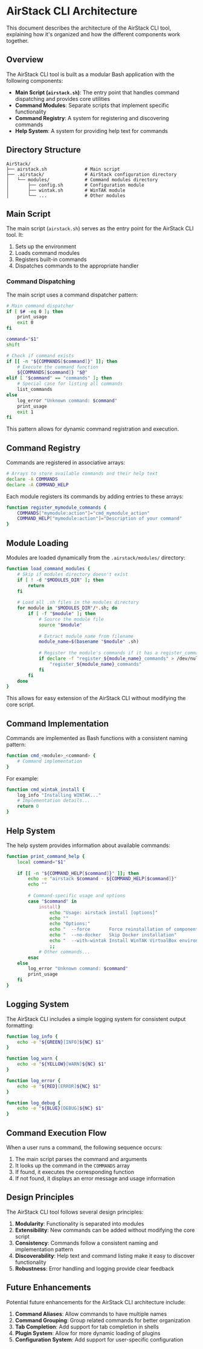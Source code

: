 # AirStack CLI Architecture

This document describes the architecture of the AirStack CLI tool, explaining how it's organized and how the different components work together.

## Overview

The AirStack CLI tool is built as a modular Bash application with the following components:

- **Main Script (`airstack.sh`)**: The entry point that handles command dispatching and provides core utilities
- **Command Modules**: Separate scripts that implement specific functionality
- **Command Registry**: A system for registering and discovering commands
- **Help System**: A system for providing help text for commands

## Directory Structure

```
AirStack/
├── airstack.sh              # Main script
├── .airstack/               # AirStack configuration directory
│   └── modules/             # Command modules directory
│       ├── config.sh        # Configuration module
│       ├── wintak.sh        # WinTAK module
│       └── ...              # Other modules
```

## Main Script

The main script (`airstack.sh`) serves as the entry point for the AirStack CLI tool. It:

1. Sets up the environment
2. Loads command modules
3. Registers built-in commands
4. Dispatches commands to the appropriate handler

### Command Dispatching

The main script uses a command dispatcher pattern:

```bash
# Main command dispatcher
if [ $# -eq 0 ]; then
    print_usage
    exit 0
fi

command="$1"
shift

# Check if command exists
if [[ -n "${COMMANDS[$command]}" ]]; then
    # Execute the command function
    ${COMMANDS[$command]} "$@"
elif [ "$command" == "commands" ]; then
    # Special case for listing all commands
    list_commands
else
    log_error "Unknown command: $command"
    print_usage
    exit 1
fi
```

This pattern allows for dynamic command registration and execution.

## Command Registry

Commands are registered in associative arrays:

```bash
# Arrays to store available commands and their help text
declare -A COMMANDS
declare -A COMMAND_HELP
```

Each module registers its commands by adding entries to these arrays:

```bash
function register_mymodule_commands {
    COMMANDS["mymodule:action"]="cmd_mymodule_action"
    COMMAND_HELP["mymodule:action"]="Description of your command"
}
```

## Module Loading

Modules are loaded dynamically from the `.airstack/modules/` directory:

```bash
function load_command_modules {
    # Skip if modules directory doesn't exist
    if [ ! -d "$MODULES_DIR" ]; then
        return
    fi
    
    # Load all .sh files in the modules directory
    for module in "$MODULES_DIR"/*.sh; do
        if [ -f "$module" ]; then
            # Source the module file
            source "$module"
            
            # Extract module name from filename
            module_name=$(basename "$module" .sh)
            
            # Register the module's commands if it has a register_commands function
            if declare -f "register_${module_name}_commands" > /dev/null; then
                "register_${module_name}_commands"
            fi
        fi
    done
}
```

This allows for easy extension of the AirStack CLI without modifying the core script.

## Command Implementation

Commands are implemented as Bash functions with a consistent naming pattern:

```bash
function cmd_<module>_<command> {
    # Command implementation
}
```

For example:

```bash
function cmd_wintak_install {
    log_info "Installing WINTAK..."
    # Implementation details...
    return 0
}
```

## Help System

The help system provides information about available commands:

```bash
function print_command_help {
    local command="$1"
    
    if [[ -n "${COMMAND_HELP[$command]}" ]]; then
        echo -e "airstack $command - ${COMMAND_HELP[$command]}"
        echo ""
        
        # Command-specific usage and options
        case "$command" in
            install)
                echo "Usage: airstack install [options]"
                echo ""
                echo "Options:"
                echo "  --force       Force reinstallation of components"
                echo "  --no-docker   Skip Docker installation"
                echo "  --with-wintak Install WinTAK VirtualBox environment"
                ;;
            # Other commands...
        esac
    else
        log_error "Unknown command: $command"
        print_usage
    fi
}
```

## Logging System

The AirStack CLI includes a simple logging system for consistent output formatting:

```bash
function log_info {
    echo -e "${GREEN}[INFO]${NC} $1"
}

function log_warn {
    echo -e "${YELLOW}[WARN]${NC} $1"
}

function log_error {
    echo -e "${RED}[ERROR]${NC} $1"
}

function log_debug {
    echo -e "${BLUE}[DEBUG]${NC} $1"
}
```

## Command Execution Flow

When a user runs a command, the following sequence occurs:

1. The main script parses the command and arguments
2. It looks up the command in the `COMMANDS` array
3. If found, it executes the corresponding function
4. If not found, it displays an error message and usage information

## Design Principles

The AirStack CLI tool follows several design principles:

1. **Modularity**: Functionality is separated into modules
2. **Extensibility**: New commands can be added without modifying the core script
3. **Consistency**: Commands follow a consistent naming and implementation pattern
4. **Discoverability**: Help text and command listing make it easy to discover functionality
5. **Robustness**: Error handling and logging provide clear feedback

## Future Enhancements

Potential future enhancements for the AirStack CLI architecture include:

1. **Command Aliases**: Allow commands to have multiple names
2. **Command Grouping**: Group related commands for better organization
3. **Tab Completion**: Add support for tab completion in shells
4. **Plugin System**: Allow for more dynamic loading of plugins
5. **Configuration System**: Add support for user-specific configuration